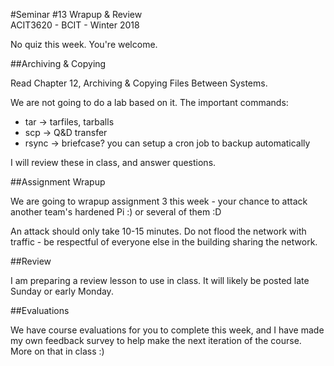 #Seminar #13 Wrapup & Review  
ACIT3620 - BCIT - Winter 2018

No quiz this week. You're welcome.

##Archiving & Copying

Read Chapter 12, Archiving & Copying Files Between Systems.

We are not going to do a lab based on it. The important commands:

- tar -> tarfiles, tarballs
- scp -> Q&D transfer
- rsync -> briefcase? you can setup a cron job to backup automatically

I will review these in class, and answer questions.

##Assignment Wrapup

We are going to wrapup assignment 3 this week - your chance to attack another
team's hardened Pi :) or several of them :D

An attack should only take 10-15 minutes.
Do not flood the network with traffic - be respectful of everyone else
in the building sharing the network.

##Review

I am preparing a review lesson to use in class. It will likely be posted late Sunday or early Monday.

##Evaluations

We have course evaluations for you to complete this week, and I
have made my own feedback survey to help make the next iteration of the course.
More on that in class :)

